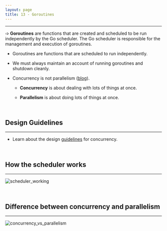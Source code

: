 ```yaml
---
layout: page
title: 13 - Goroutines
---
```

***

➩ **Goroutines** are functions that are created and scheduled to be run independently by the Go scheduler. The Go scheduler is responsible for the management and execution of goroutines.

- Goroutines are functions that are scheduled to run independently.

- We must always maintain an account of running goroutines and shutdown cleanly.

- Concurrency is not parallelism ([blog](https://blog.golang.org/concurrency-is-not-parallelism)).

  - **Concurrency** is about dealing with lots of things at once.

  - **Parallelism** is about doing lots of things at once.

&nbsp;

## Design Guidelines
***

- Learn about the design [guidelines](https://g-kutty.github.io/go-tour/lessons/13/design_philosophy) for concurrency.

&nbsp;

## How the scheduler works
***

  ![scheduler_working](https://github.com/g-kutty/go-tour/blob/gh-pages/public/images/scheduler.png?raw=true)

&nbsp;

## Difference between concurrency and parallelism
***

  ![concurrency_vs_parallelism](https://github.com/g-kutty/go-tour/blob/gh-pages/public/images/parallel.png?raw=true)

